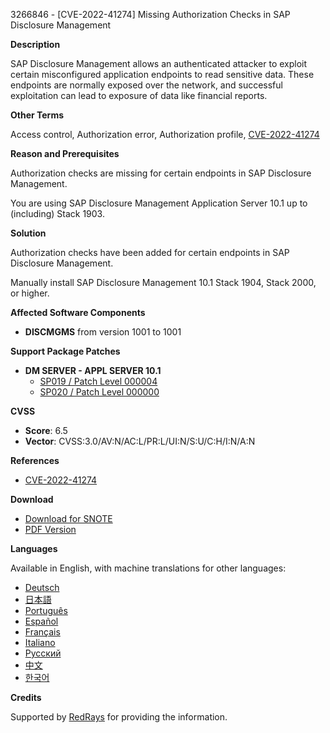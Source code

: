 3266846 - [CVE-2022-41274] Missing Authorization Checks in SAP Disclosure Management

**Description**

SAP Disclosure Management allows an authenticated attacker to exploit certain misconfigured application endpoints to read sensitive data. These endpoints are normally exposed over the network, and successful exploitation can lead to exposure of data like financial reports.

**Other Terms**

Access control, Authorization error, Authorization profile, [CVE-2022-41274](https://cve.mitre.org/cgi-bin/cvename.cgi?name=CVE-2022-41274)

**Reason and Prerequisites**

Authorization checks are missing for certain endpoints in SAP Disclosure Management.

You are using SAP Disclosure Management Application Server 10.1 up to (including) Stack 1903.

**Solution**

Authorization checks have been added for certain endpoints in SAP Disclosure Management.

Manually install SAP Disclosure Management 10.1 Stack 1904, Stack 2000, or higher.

**Affected Software Components**

- **DISCMGMS** from version 1001 to 1001

**Support Package Patches**

- **DM SERVER - APPL SERVER 10.1**
  - [SP019 / Patch Level 000004](https://me.sap.com/sap/support/swdc/notes?cvnr=01200314690200016165&support_package=SP019&patch_level=000004)
  - [SP020 / Patch Level 000000](https://me.sap.com/sap/support/swdc/notes?cvnr=01200314690200016165&support_package=SP020&patch_level=000000)

**CVSS**

- **Score**: 6.5
- **Vector**: CVSS:3.0/AV:N/AC:L/PR:L/UI:N/S:U/C:H/I:N/A:N

**References**

- [CVE-2022-41274](https://cve.mitre.org/cgi-bin/cvename.cgi?name=CVE-2022-41274)

**Download**

- [Download for SNOTE](https://notesdownloads.sap.com/note/0040000001686292022)
- [PDF Version](https://userapps.support.sap.com/sap/support/sfm/notes/print/0003266846?language=en-US&token=432B4D0ACB9039C4CE1001DF096F8406)

**Languages**

Available in English, with machine translations for other languages:
- [Deutsch](https://me.sap.com/notes/0003266846/D)
- [日本語](https://me.sap.com/notes/0003266846/J)
- [Português](https://me.sap.com/notes/0003266846/P)
- [Español](https://me.sap.com/notes/0003266846/S)
- [Français](https://me.sap.com/notes/0003266846/F)
- [Italiano](https://me.sap.com/notes/0003266846/I)
- [Русский](https://me.sap.com/notes/0003266846/R)
- [中文](https://me.sap.com/notes/0003266846/1)
- [한국어](https://me.sap.com/notes/0003266846/3)

**Credits**

Supported by [RedRays](https://redrays.io) for providing the information.